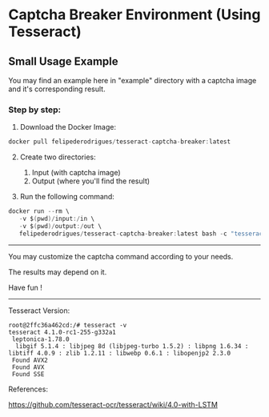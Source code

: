 # Captcha Breaker Environment (Using Tesseract)

## Small Usage Example

You may find an example here in "example" directory with a captcha image and it's corresponding result.

### Step by step:
1. Download the Docker Image:
```java
docker pull felipederodrigues/tesseract-captcha-breaker:latest
```
2. Create two directories:
   1. Input (with captcha image)
   2. Output (where you'll find the result)
   
3. Run the following command:
```java
docker run --rm \
   -v $(pwd)/input:/in \
   -v $(pwd)/output:/out \
   felipederodrigues/tesseract-captcha-breaker:latest bash -c "tesseract /in/captcha.svl /out/result --psm 10 --oem 3 -c tessedit_char_whitelist=1234567890"
```
----------
You may customize the captcha command according to your needs.

The results may depend on it.

Have fun !

----------
Tesseract Version:
```shell
root@2ffc36a462cd:/# tesseract -v
tesseract 4.1.0-rc1-255-g332a1
 leptonica-1.78.0
  libgif 5.1.4 : libjpeg 8d (libjpeg-turbo 1.5.2) : libpng 1.6.34 : libtiff 4.0.9 : zlib 1.2.11 : libwebp 0.6.1 : libopenjp2 2.3.0
 Found AVX2
 Found AVX
 Found SSE
```
References: 

https://github.com/tesseract-ocr/tesseract/wiki/4.0-with-LSTM
